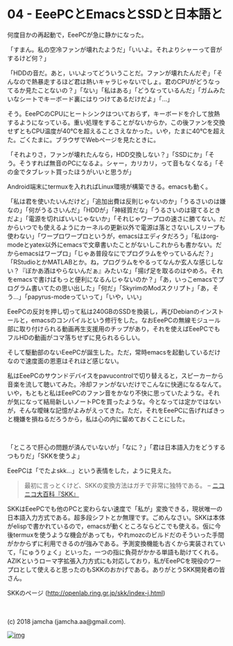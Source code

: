 # 04 - EeePCとEmacsとSSDと日本語と

何度目かの再起動で，EeePCが急に静かになった。  

「すまん。私の空冷ファンが壊れたようだ」「いいよ。それよりシャーって音がするけど何？」  

「HDDの音だ。あと，いいよってどういうことだ。ファンが壊れたんだぞ」「そんなので熱暴走するほど君は熱いキャラじゃないでしょ。君のCPUがどうなってるか見たことないの？」「ない」「私はある」「どうなっているんだ」「ガムみたいなシートでキーボード裏にはりつけてあるだけだよ」「…」  

そう。EeePCのCPUにヒートシンクはついておらず，キーボードを介して放熱するようになっている。重い処理をすることがないからか，この後ファンを交換せずともCPU温度が40℃を超えることさえなかった。いや，たまに40℃を超えた。ごくたまに。ブラウザでWebページを見たときに。  

「それよりさ，ファンが壊れたんなら，HDD交換しない？」「SSDにか」「そう。そうすれば無音のPCになるよ。シャー，カリカリ，って音もなくなる」「その金でタブレット買ったほうがいいと思うが」  

Android端末にtermuxを入れればLinux環境が構築できる。emacsも動く。  

「私は君を使いたいんだけど」「追加出費は反則じゃないのか」「うるさいのは嫌なの」「何がうるさいんだ」「HDDが」「神経質だな」「うるさいのは寝てるときだよ」「電源を切ればいいじゃないか」「それじゃワープロの速さに勝てない。だからいつでも使えるようにカーネルの更新以外で電源は落とさないしスリープも使わない」「ワープロワープロというが，emacsはエディタだろう」「私はorg-modeとyatex以外にemacsで文章書いたことがないしこれからも書かない。だからemacsはワープロ」「じゃあ普段なにでプログラムをやっているんだ？」「RStudioとかMATLABとか。ね，プログラムをやるってなんか玄人な感じしない？『ぼかあ酒はやらないんだぁ』みたいな」「揚げ足を取るのはやめろ。それをemacsで書けばもっと便利になるんじゃないのか？」「あ，いっこemacsでプログラム書いてたの思い出した」「何だ」「SkyrimのModスクリプト」「あ，そう…」「papyrus-modeっていって」「いや，いい」  

EeePCの反対を押し切って私は240GBのSSDを換装し，再びDebianのインストールと，emacsのコンパイルという修行をした。なおEeePCの無線モジュール部に取り付けられる動画再生支援用のチップがあり，それを使えばEeePCでもフルHDの動画がコマ落ちせずに見られるらしい。  

そして駆動部のないEeePCが誕生した。ただ，常時emacsを起動しているだけなので速度面の恩恵はそれほど感じない。  

私はEeePCのサウンドデバイスをpavucontrolで切り替えると，スピーカーから音楽を流して聴いてみた。冷却ファンがないだけでこんなに快適になるなんて。いや，もともと私はEeePCのファン音をかなり不快に思っていたような。それが気になって結局新しいノートPCを買ったような。今となっては定かではないが，そんな曖昧な記憶がよみがえってきた。ただ，それをEeePCに告げればきっと機嫌を損ねるだろうから，私は心の内に留めておくことにした。  

<br>  

「ところで肝心の問題が済んでいないが」「なに？」「君は日本語入力をどうするつもりだ」「SKKを使うよ」  

EeePCは「でたよskk…」という表情をした，ように見えた。  

> 最初に言っとくけど、SKKの変換方法はガチで非常に独特である。 &#x2013; [ニコニコ大百科『SKK』](http://dic.nicovideo.jp/a/skk)  

SKKはEeePCでも他のPCと変わらない速度で「私が」変換できる，現状唯一の日本語入力方式である。超多段シフトとか無理です。ごめんなさい。SKKは本体がelispで書かれているので，emacsが動くところならどこでも使える。仮に今後termuxを使うような機会があっても，やれmozcのビルドだのそういった手間がかからずに利用できるのが強みである。予測変換機能も古くから実装されていて，「にゅうりょく」といった，一つの指に負荷がかかる単語も助けてくれる。AZIKというローマ字拡張入力方式にも対応しており，私がEeePCを現役のワープロとして使えると思ったのもSKKのおかげである。ありがとうSKK開発者の皆さん。  

SKKのページ (<http://openlab.ring.gr.jp/skk/index-j.html>)  

<br>  
<br>  
(c) 2018 jamcha (jamcha.aa@gmail.com).  

[![img](http://i.creativecommons.org/l/by-sa/4.0/88x31.png)](http://creativecommons.org/licenses/by-sa/4.0/deed)